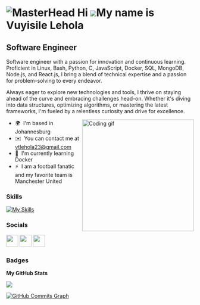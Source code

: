 ![MasterHead](https://vuyisile-media.s3.us-east-2.amazonaws.com/_Vuyisile's+LinkedIn+Banner.png)
Hi ![](https://user-images.githubusercontent.com/18350557/176309783-0785949b-9127-417c-8b55-ab5a4333674e.gif)My name is Vuyisile Lehola
================================================================================================================================================

Software Engineer
-------------------------

Software engineer with a passion for innovation and continuous learning. Proficient in Linux, Bash, Python, C, JavaScript, Docker, SQL, MongoDB, Node.js, and React.js, I bring a blend of technical expertise and a passion for problem-solving to every endeavor.

Always eager to explore new technologies and tools, I thrive on staying ahead of the curve and embracing challenges head-on. Whether it's diving into data structures, optimizing algorithms, or mastering the latest frameworks, I'm fueled by a relentless curiosity and drive for excellence.


<img src="https://cdn.dribbble.com/users/1059583/screenshots/4171367/coding-freak.gif" align="right" alt="Coding gif" width="300" />

* 🌍  I'm based in Johannesburg
* ✉️  You can contact me at [vtlehola23@gmail.com](mailto:vtlehola23@gmail.com)
* 🧠  I'm currently learning Docker
* ⚡  I am a football fanatic and my favorite team is Manchester United
### Skills
[![My Skills](https://skillicons.dev/icons?i=js,c,py,linux,bash,react,mongodb,docker,nodejs,postgres)](https://skillicons.dev)

### Socials

<p align="left"> <a href="https://www.github.com/vtl-28" target="_blank" rel="noreferrer"><img src="https://raw.githubusercontent.com/danielcranney/readme-generator/main/public/icons/socials/github.svg" width="32" height="32" /></a> <a href="https://www.linkedin.com/in/vuyisile-lehola-99a597122/" target="_blank" rel="noreferrer"><img src="https://raw.githubusercontent.com/danielcranney/readme-generator/main/public/icons/socials/linkedin.svg" width="32" height="32" /></a> <a href="https://www.twitter.com/vt_lehola" target="_blank" rel="noreferrer"><img src="https://raw.githubusercontent.com/danielcranney/readme-generator/main/public/icons/socials/twitter.svg" width="32" height="32" /></a></p>

### Badges

<b>My GitHub Stats</b>

<a href="http://www.github.com/vtl-28"><img src="https://github-readme-streak-stats.herokuapp.com/?user=vtl-28&stroke=ffffff&background=1c1917&ring=0891b2&fire=0891b2&currStreakNum=ffffff&currStreakLabel=0891b2&sideNums=ffffff&sideLabels=ffffff&dates=ffffff&hide_border=true" /></a>

<a href="http://www.github.com/vtl-28"><img src="https://activity-graph.herokuapp.com/graph?username=vtl-28&bg_color=1c1917&color=ffffff&line=0891b2&point=ffffff&area_color=1c1917&area=true&hide_border=true&custom_title=GitHub%20Commits%20Graph" alt="GitHub Commits Graph" /></a>

